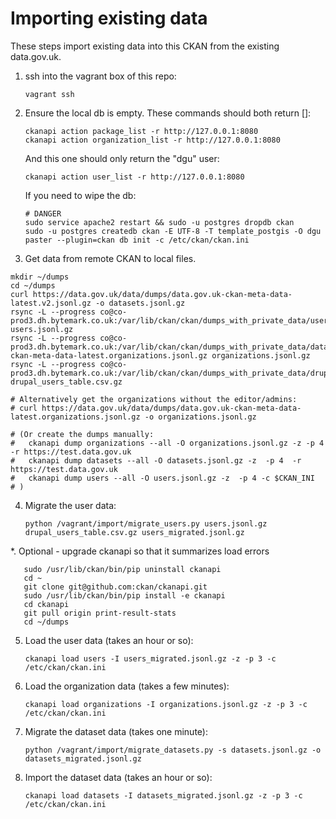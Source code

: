 # Importing existing data

These steps import existing data into this CKAN from the existing data.gov.uk.

1. ssh into the vagrant box of this repo:

       vagrant ssh

2. Ensure the local db is empty. These commands should both return []:

       ckanapi action package_list -r http://127.0.0.1:8080
       ckanapi action organization_list -r http://127.0.0.1:8080

   And this one should only return the "dgu" user:

       ckanapi action user_list -r http://127.0.0.1:8080

   If you need to wipe the db:

       # DANGER
       sudo service apache2 restart && sudo -u postgres dropdb ckan
       sudo -u postgres createdb ckan -E UTF-8 -T template_postgis -O dgu
       paster --plugin=ckan db init -c /etc/ckan/ckan.ini

3. Get data from remote CKAN to local files.

```
mkdir ~/dumps
cd ~/dumps
curl https://data.gov.uk/data/dumps/data.gov.uk-ckan-meta-data-latest.v2.jsonl.gz -o datasets.jsonl.gz
rsync -L --progress co@co-prod3.dh.bytemark.co.uk:/var/lib/ckan/ckan/dumps_with_private_data/users.jsonl.gz users.jsonl.gz
rsync -L --progress co@co-prod3.dh.bytemark.co.uk:/var/lib/ckan/ckan/dumps_with_private_data/data.gov.uk-ckan-meta-data-latest.organizations.jsonl.gz organizations.jsonl.gz
rsync -L --progress co@co-prod3.dh.bytemark.co.uk:/var/lib/ckan/ckan/dumps_with_private_data/drupal_users_table.csv.gz drupal_users_table.csv.gz

# Alternatively get the organizations without the editor/admins:
# curl https://data.gov.uk/data/dumps/data.gov.uk-ckan-meta-data-latest.organizations.jsonl.gz -o organizations.jsonl.gz

# (Or create the dumps manually:
#   ckanapi dump organizations --all -O organizations.jsonl.gz -z -p 4  -r https://test.data.gov.uk
#   ckanapi dump datasets --all -O datasets.jsonl.gz -z  -p 4  -r https://test.data.gov.uk
#   ckanapi dump users --all -O users.jsonl.gz -z  -p 4 -c $CKAN_INI
# )

```

4. Migrate the user data:

       python /vagrant/import/migrate_users.py users.jsonl.gz drupal_users_table.csv.gz users_migrated.jsonl.gz

*. Optional - upgrade ckanapi so that it summarizes load errors

       sudo /usr/lib/ckan/bin/pip uninstall ckanapi
       cd ~
       git clone git@github.com:ckan/ckanapi.git
       sudo /usr/lib/ckan/bin/pip install -e ckanapi
       cd ckanapi
       git pull origin print-result-stats
       cd ~/dumps

5. Load the user data (takes an hour or so):

       ckanapi load users -I users_migrated.jsonl.gz -z -p 3 -c /etc/ckan/ckan.ini

6. Load the organization data (takes a few minutes):

       ckanapi load organizations -I organizations.jsonl.gz -z -p 3 -c /etc/ckan/ckan.ini

7. Migrate the dataset data (takes one minute):

       python /vagrant/import/migrate_datasets.py -s datasets.jsonl.gz -o datasets_migrated.jsonl.gz

8. Import the dataset data (takes an hour or so):

       ckanapi load datasets -I datasets_migrated.jsonl.gz -z -p 3 -c /etc/ckan/ckan.ini
